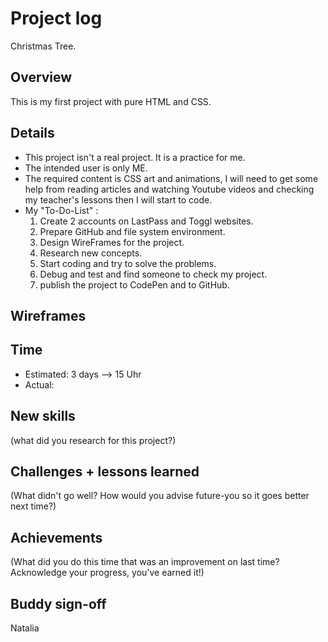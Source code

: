 # Project log

Christmas Tree.

## Overview

This is my first project with pure HTML and CSS.

## Details

- This project isn't a real project. It is a practice for me.
- The intended user is only ME.
- The required content is CSS art and animations, I will need to get some help from reading articles
  and watching Youtube videos and checking my teacher's lessons then I will start to code.
- My "To-Do-List" :
  1. Create 2 accounts on LastPass and Toggl websites.
  2. Prepare GitHub and file system environment.
  3. Design WireFrames for the project.
  4. Research new concepts.
  5. Start coding and try to solve the problems.
  6. Debug and test and find someone to check my project.
  7. publish the project to CodePen and to GitHub.

## Wireframes

<!--To do-->

## Time

- Estimated: 3 days --> 15 Uhr
- Actual: <!--To do-->

## New skills

(what did you research for this project?) <!-- to do-->

## Challenges + lessons learned

(What didn't go well? How would you advise future-you so it goes better next time?) <!--to do-->

## Achievements

(What did you do this time that was an improvement on last time? Acknowledge your progress, you've earned it!)<!--to do-->

## Buddy sign-off

Natalia
